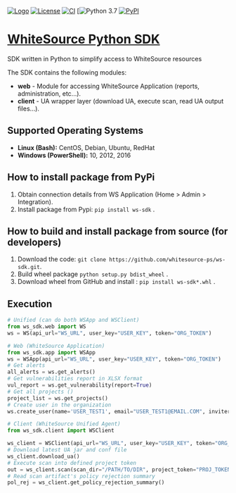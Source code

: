 [![Logo](https://whitesource-resources.s3.amazonaws.com/ws-sig-images/Whitesource_Logo_178x44.png)](https://www.whitesourcesoftware.com/)
[![License](https://img.shields.io/badge/License-Apache%202.0-yellowgreen.svg)](https://opensource.org/licenses/Apache-2.0)
[![CI](https://github.com/whitesource-ps/ws-sdk/actions/workflows/ci.yml/badge.svg)](https://github.com/whitesource-ps/ws-sdk/actions/workflows/ci.yml)
[![Python 3.7](https://upload.wikimedia.org/wikipedia/commons/7/76/Blue_Python_3.7%2B_Shield_Badge.svg)
[![PyPI](https://img.shields.io/pypi/v/ws-sdk?style=plastic)](https://pypi.org/project/ws-sdk/)

# [WhiteSource Python SDK](https://github.com/whitesource-ps/ws-sdk)
SDK written in Python to simplify access to WhiteSource resources

The SDK contains the following modules:
* **web** - Module for accessing WhiteSource Application (reports, administration, etc...).
* **client** - UA wrapper layer (download UA, execute scan, read UA output files...).  

## Supported Operating Systems
- **Linux (Bash):**	CentOS, Debian, Ubuntu, RedHat
- **Windows (PowerShell):**	10, 2012, 2016

## How to install package from PyPi
1. Obtain connection details from WS Application (Home > Admin > Integration).
1. Install package from Pypi: `pip install ws-sdk` .

## How to build and install package from source (for developers)
1. Download the code: `git clone https://github.com/whitesource-ps/ws-sdk.git`.
1. Build wheel package `python setup.py bdist_wheel` .
1. Download wheel from GitHub and install : `pip install ws-sdk*.whl` .


## Execution

```python
# Unified (can do both WSApp and WSClient)
from ws_sdk.web import WS
ws = WS(api_url="WS_URL", user_key="USER_KEY", token="ORG_TOKEN")

# Web (WhiteSource Application)
from ws_sdk.app import WSApp
ws = WSApp(api_url="WS_URL", user_key="USER_KEY", token="ORG_TOKEN")
# Get alerts 
all_alerts = ws.get_alerts()
# Get vulnerabilities report in XLSX format
vul_report = ws.get_vulnerability(report=True)
# Get all projects ()
project_list = ws.get_projects()
# Create user in the organization
ws.create_user(name='USER_TEST1', email="USER_TEST1@EMAIL.COM", inviter_email="INVITER@EMAIL.COM")

# Client (WhiteSource Unified Agent)
from ws_sdk.client import WSClient

ws_client = WSClient(api_url="WS_URL", user_key="USER_KEY", token="ORG_TOKEN", ua_path="/UA/WORKING/DIR")
# Download latest UA jar and conf file
ws_client.download_ua()
# Execute scan into defined project token
out = ws_client.scan(scan_dir="/PATH/TO/DIR", project_token="PROJ_TOKEN", product_token="PROD_TOKEN")
# Read scan artifact's policy rejection summary 
pol_rej = ws_client.get_policy_rejection_summary()
```
#